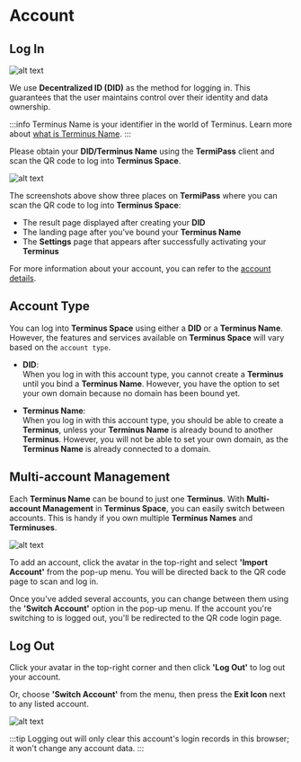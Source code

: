 # Account

## Log In

![alt text](/images/how-to/space/space_login.jpg)

We use **Decentralized ID (DID)** as the method for logging in. This guarantees that the user maintains control over their identity and data ownership.

:::info
Terminus Name is your identifier in the world of Terminus. Learn more about [what is Terminus Name](../../overview/snowinning/terminus-name.md).
:::

Please obtain your **DID/Terminus Name** using the **TermiPass** client and scan the QR code to log into **Terminus Space**.

![alt text](/images/how-to/space/login.jpg)

The screenshots above show three places on **TermiPass** where you can scan the QR code to log into **Terminus Space**:

- The result page displayed after creating your **DID**
- The landing page after you've bound your **Terminus Name**
- The **Settings** page that appears after successfully activating your **Terminus**

For more information about your account, you can refer to the [account details](../termipass/account/index.md).

## Account Type

You can log into **Terminus Space** using either a **DID** or a **Terminus Name**. However, the features and services available on **Terminus Space** will vary based on the `account type`.

- **DID**: <br>
  When you log in with this account type, you cannot create a **Terminus** until you bind a **Terminus Name**. However, you have the option to set your own domain because no domain has been bound yet.


- **Terminus Name**:<br>
When you log in with this account type, you should be able to create a **Terminus**, unless your **Terminus Name** is already bound to another **Terminus**. However, you will not be able to set your own domain, as the **Terminus Name** is already connected to a domain.

## Multi-account Management

Each **Terminus Name** can be bound to just one **Terminus**. With **Multi-account Management** in **Terminus Space**, you can easily switch between accounts. This is handy if you own multiple **Terminus Names** and **Terminuses**.

![alt text](/images/how-to/space/import_account.jpg)

To add an account, click the avatar in the top-right and select **'Import Account'** from the pop-up menu. You will be directed back to the QR code page to scan and log in.

Once you've added several accounts, you can change between them using the **'Switch Account'** option in the pop-up menu. If the account you're switching to is logged out, you'll be redirected to the QR code login page.

## Log Out

Click your avatar in the top-right corner and then click **'Log Out'** to log out your account.

Or, choose **'Switch Account'** from the menu, then press the **Exit Icon** next to any listed account.

![alt text](/images/how-to/space/log_out.jpg)

:::tip
Logging out will only clear this account's login records in this browser; it won't change any account data.
:::
